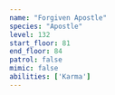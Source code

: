 ```yaml
---
name: "Forgiven Apostle"
species: "Apostle"
level: 132
start_floor: 81
end_floor: 84
patrol: false
mimic: false
abilities: ['Karma']
---
```

